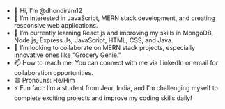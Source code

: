 - 👋 Hi, I’m @dhondiram12  
- 👀 I’m interested in JavaScript, MERN stack development, and creating responsive web applications.  
- 🌱 I’m currently learning React.js and improving my skills in MongoDB, Node.js, Express.Js, JavaScript, HTML, CSS, and Java.  
- 💞️ I’m looking to collaborate on MERN stack projects, especially innovative ones like "Grocery Genie."  
- 📫 How to reach me: You can connect with me via LinkedIn or email for collaboration opportunities.  
- 😄 Pronouns: He/Him  
- ⚡ Fun fact: I’m a student from Jeur, India, and I’m challenging myself to complete exciting projects and improve my coding skills daily!  

<!---  
dhondiram12/dhondiram12 is a ✨ special ✨ repository because its `README.md` (this file) appears on your GitHub profile.  
You can click the Preview link to take a look at your changes.  
--->
